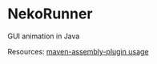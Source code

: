 # NekoRunner

GUI animation in Java

Resources:
[maven-assembly-plugin usage](http://maven.apache.org/plugins/maven-assembly-plugin/usage.html)
